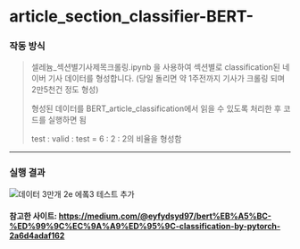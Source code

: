 # article_section_classifier-BERT-   
   
   

### 작동 방식


>
>
> 셀레늄_섹션별기사제목크롤링.ipynb 을 사용하여 섹션별로 classification된 네이버 기사 데이터를 형성합니다.
> (당일 돌리면 약 1주전까지 기사가 크롤링 되며 2만5천건 정도 형성)
>
>
> 형성된 데이터를 BERT_article_classification에서 읽을 수 있도록 처리한 후 코드를 실행하면 됨
>
>
> test : valid : test = 6 : 2 : 2의 비율을 형성함 
>
>

   
<hr/>   


### 실행 결과


![데이터 3만개 2e 에퐄3 테스트 추가](https://user-images.githubusercontent.com/62196278/125653735-5d229cbd-8d65-4a77-93f3-20dfcccf512c.jpg)
   
   
#### 참고한 사이트: https://medium.com/@eyfydsyd97/bert%EB%A5%BC-%ED%99%9C%EC%9A%A9%ED%95%9C-classification-by-pytorch-2a6d4adaf162
